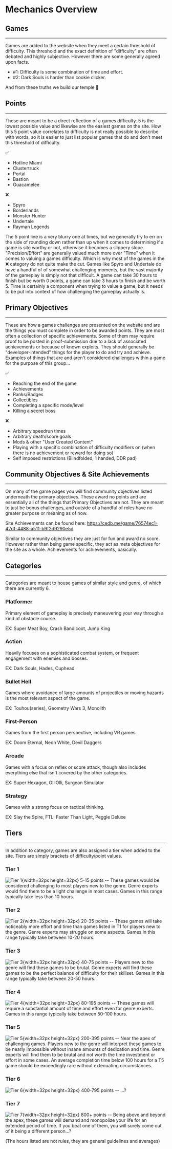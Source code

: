 # Mechanics Overview

## Games
-------
Games are added to the website when they meet a certain threshold of difficulty. This threshold and the exact definition of "difficulty" are often debated and highly subjective. However there are some generally agreed upon facts. 

- #1: Difficulty is some combination of time and effort. 
- #2: Dark Souls is harder than cookie clicker. 

And from these truths we build our temple 🙏 

## Points 
-------
These are meant to be a direct reflection of a games difficulty. 5 is the lowest possible value and likewise are the easiest games on the site. How this 5 point value correlates to difficulty is not really possible to describe with words, so it is easier to just list popular games that do and don't meet this threshold of difficulty.

✅ 
- Hotline Miami
- Clustertruck
- Portal
- Bastion
- Guacamelee

❌ 
- Spyro
- Borderlands
- Monster Hunter
- Undertale
- Rayman Legends

The 5 point line is a very blurry one at times, but we generally try to err on the side of rounding down rather than up when it comes to determining if a game is site worthy or not, otherwise it becomes a slippery slope. "Precision/Effort" are generally valued much more over "Time" when it comes to valuing a games difficulty. Which is why most of the games in the ❌ category do not quite make the cut. Games like Spyro and Undertale do have a handful of of somewhat challenging moments, but the vast majority of the gameplay is simply not that difficult. A game can take 30 hours to finish but be worth 0 points, a game can take 3 hours to finish and be worth 5. Time is certainly a component when trying to value a game, but it needs to be put into context of how challenging the gameplay actually is.


## Primary Objectives
--------------------
These are how a games challenges are presented on the website and are the things you must complete in order to be awarded points. They are most often a collection of specific achievements. Some of them may require proof to be posted in ⁠proof-submission due to a lack of associated achievements or because of known exploits. They should generally be "developer-intended" things for the player to do and try and achieve. Examples of things that are and aren't considered challenges within a game for the purpose of this group...

✅ 
- Reaching the end of the game
- Achievements
- Ranks/Badges
- Collectibles
- Completing a specific mode/level
- Killing a secret boss

❌ 
- Arbitrary speedrun times
- Arbitrary death/score goals
- Mods & other "User Created Content"
- Playing with a specific combination of difficulty modifiers on (when there is no achievement or reward for doing so)
- Self imposed restrictions (Blindfolded, 1 handed, DDR pad)

## Community Objectives & Site Achievements
----------------------------------------------
On many of the game pages you will find community objectives listed underneath the primary objectives. These award no points and are essentially all of the things that Primary Objectives are not. They are meant to just be bonus challenges, and outside of a handful of roles have no greater purpose or meaning as of now.

Site Achievements can be found here: https://cedb.me/game/76574ec1-42df-4488-a511-b9f2d9290e5d

Similar to community objectives they are just for fun and award no score. However rather than being game specific, they act as meta objectives for the site as a whole. Achievements for achievements, basically. 


## Categories
-----------
Categories are meant to house games of similar style and genre, of which there are currently 6.

### Platformer 
Primary element of gameplay is precisely maneuvering your way through a kind of obstacle course.

EX: Super Meat Boy, Crash Bandicoot, Jump King

### Action
Heavily focuses on a sophisticated combat system, or frequent engagement with enemies and bosses. 

EX: Dark Souls, Hades, Cuphead

### Bullet Hell 
Games where avoidance of large amounts of projectiles or moving hazards is the most relevant aspect of the game. 

EX: Touhou(series), Geometry Wars 3, Monolith

### First-Person 
Games from the first person perspective, including VR games. 

EX: Doom Eternal, Neon White, Devil Daggers

### Arcade 
Games with a focus on reflex or score attack, though also includes everything else that isn't covered by the other categories.

EX: Super Hexagon, OlliOlli, Surgeon Simulator

### Strategy 
Games with a strong focus on tactical thinking.

EX: Slay the Spire, FTL: Faster Than Light, Peggle Deluxe

## Tiers
-----
In addition to category, games are also assigned a tier when added to the site. Tiers are simply brackets of difficulty/point values.

### Tier 1 
![Tier 1](/tiers/tier1.png){width=32px height=32px} 5-15 points -- These games would be considered challenging to most players new to the genre. Genre experts would find them to be a light challenge in most cases. Games in this range typically take less than 10 hours.

### Tier 2 
![Tier 2](/tiers/tier2.png){width=32px height=32px} 20-35 points -- These games will take noticeably more effort and time than games listed in T1 for players new to the genre. Genre experts may struggle on some aspects. Games in this range typically take between 10-20 hours.

### Tier 3
![Tier 3](/tiers/tier3.png){width=32px height=32px} 40-75 points -- Players new to the genre will find these games to be brutal. Genre experts will find these games to be the perfect balance of difficulty for their skillset. Games in this range typically take between 20-50 hours.

### Tier 4
![Tier 4](/tiers/tier4.png){width=32px height=32px} 80-195 points -- These games will require a substantial amount of time and effort even for genre experts. Games in this range typically take between 50-100 hours.

### Tier 5
![Tier 5](/tiers/tier5.png){width=32px height=32px} 200-395 points -- Near the apex of challenging games. Players new to the genre will interpret these games to be nearly impossible without insane amounts of dedication and time. Genre experts will find them to be brutal and not worth the time investment or effort in some cases. An average completion time below 100 hours for a T5 game should be exceedingly rare without extenuating circumstances.

### Tier 6
![Tier 6](/tiers/tier6.png){width=32px height=32px} 400-795 points -- ...?

### Tier 7 
![Tier 7](/tiers/tier7.png){width=32px height=32px} 800+ points -- Being above and beyond the apex, these games will demand and monopolize your life for an extended period of time. If you beat one of them, you will surely come out of it being a different person...?

(The hours listed are not rules, they are general guidelines and averages)